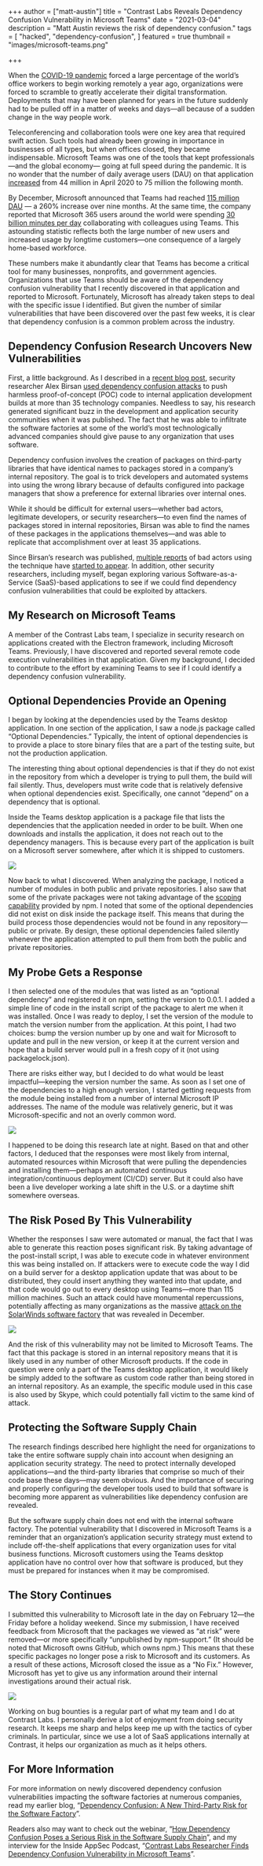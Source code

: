 +++
author = ["matt-austin"]
title = "Contrast Labs Reveals Dependency Confusion Vulnerability in Microsoft Teams"
date = "2021-03-04"
description = "Matt Austin reviews the risk of dependency confusion."
tags = [
    "hacked",
    "dependency-confusion",
]
featured = true
thumbnail = "images/microsoft-teams.png"

+++

When the [COVID-19 pandemic](https://www.contrastsecurity.com/security-influencers/hackers-exploiting-covid-19-what-organizations-can-prevent?hsLang=en-us) forced a large percentage of the world’s office workers to begin working remotely a year ago, organizations were forced to scramble to greatly accelerate their digital transformation. Deployments that may have been planned for years in the future suddenly had to be pulled off in a matter of weeks and days—all because of a sudden change in the way people work.

Teleconferencing and collaboration tools were one key area that required swift action. Such tools had already been growing in importance in businesses of all types, but when offices closed, they became indispensable. Microsoft Teams was one of the tools that kept professionals—and the global economy— going at full speed during the pandemic. It is no wonder that the number of daily average users (DAU) on that application [increased](https://tomtalks.blog/2020/12/microsoft-teams-statistics/#:~:text=Microsoft%20Teams%20usage%20statistics&text=There%20were%2044%20million%20users,115%20million%20daily%20active%20users.) from 44 million in April 2020 to 75 million the following month. 

By December, Microsoft announced that Teams had reached [115 million DAU](https://www.microsoft.com/en-us/microsoft-365/blog/2020/10/28/microsoft-teams-reaches-115-million-dau-plus-a-new-daily-collaboration-minutes-metric-for-microsoft-365/) — a 260% increase over nine months. At the same time, the company reported that Microsoft 365 users around the world were spending [30 billion minutes per day](https://www.microsoft.com/en-us/microsoft-365/blog/2020/10/28/microsoft-teams-reaches-115-million-dau-plus-a-new-daily-collaboration-minutes-metric-for-microsoft-365/) collaborating with colleagues using Teams. This astounding statistic reflects both the large number of new users and increased usage by longtime customers—one consequence of a largely home-based workforce.  

These numbers make it abundantly clear that Teams has become a critical tool for many businesses, nonprofits, and government agencies. Organizations that use Teams should be aware of the dependency confusion vulnerability that I recently discovered in that application and reported to Microsoft. Fortunately, Microsoft has already taken steps to deal with the specific issue I identified. But given the number of similar vulnerabilities that have been discovered over the past few weeks, it is clear that dependency confusion is a common problem across the industry.

## Dependency Confusion Research Uncovers New Vulnerabilities

First, a little background. As I described in a [recent blog post](https://www.contrastsecurity.com/security-influencers/dependency-confusion-a-new-third-party-risk-for-the-software-factory?hsLang=en-us), security researcher Alex Birsan [used dependency confusion attacks](https://blog.sonatype.com/sonatype-spots-150-malicious-npm-packages-copying-recent-software-supply-chain-attacks) to push harmless proof-of-concept (POC) code to internal application development builds at more than 35 technology companies. Needless to say, his research generated significant buzz in the development and application security communities when it was published. The fact that he was able to infiltrate the software factories at some of the world’s most technologically advanced companies should give pause to any organization that uses software.

Dependency confusion involves the creation of packages on third-party libraries that have identical names to packages stored in a company’s internal repository. The goal is to trick developers and automated systems into using the wrong library because of defaults configured into package managers that show a preference for external libraries over internal ones.

While it should be difficult for external users—whether bad actors, legitimate developers, or security researchers—to even find the names of packages stored in internal repositories, Birsan was able to find the names of these packages in the applications themselves—and was able to replicate that accomplishment over at least 35 applications. 

Since Birsan’s research was published, [multiple reports](https://www.bleepingcomputer.com/news/security/malicious-npm-packages-target-amazon-slack-with-new-dependency-attacks/) of bad actors using the technique have [started to appear](https://info.qentinel.com/blog/dependency-confusion-attack). In addition, other security researchers, including myself, began exploring various Software-as-a-Service (SaaS)-based applications to see if we could find dependency confusion vulnerabilities that could be exploited by attackers.

## My Research on Microsoft Teams

A member of the Contrast Labs team, I specialize in security research on applications created with the Electron framework, including Microsoft Teams. Previously, I have discovered and reported several remote code execution vulnerabilities in that application. Given my background, I decided to contribute to the effort by examining Teams to see if I could identify a dependency confusion vulnerability.

## Optional Dependencies Provide an Opening

I began by looking at the dependencies used by the Teams desktop application. In one section of the application, I saw a node.js package called “Optional Dependencies.” Typically, the intent of optional dependencies is to provide a place to store binary files that are a part of the testing suite, but not the production application.  

The interesting thing about optional dependencies is that if they do not exist in the repository from which a developer is trying to pull them, the build will fail silently. Thus, developers must write code that is relatively defensive when optional dependencies exist. Specifically, one cannot “depend” on a dependency that is optional.  

Inside the Teams desktop application is a package file that lists the dependencies that the application needed in order to be built. When one downloads and installs the application, it does not reach out to the dependency managers. This is because every part of the application is built on a Microsoft server somewhere, after which it is shipped to customers.

<img src="../../images/teams-manifest.png" />

Now back to what I discovered. When analyzing the package, I noticed a number of modules in both public and private repositories. I also saw that some of the private packages were not taking advantage of the [scoping capability](https://docs.npmjs.com/cli/v7/using-npm/scope) provided by npm. I noted that some of the optional dependencies did not exist on disk inside the package itself. This means that during the build process those dependencies would not be found in any repository—public or private. By design, these optional dependencies failed silently whenever the application attempted to pull them from both the public and private repositories.

## My Probe Gets a Response

I then selected one of the modules that was listed as an “optional dependency” and registered it on npm, setting the version to 0.0.1. I added a simple line of code in the install script of the package to alert me when it was installed. Once I was ready to deploy, I set the version of the module to match the version number from the application. At this point, I had two choices: bump the version number up by one and wait for Microsoft to update and pull in the new version, or keep it at the current version and hope that a build server would pull in a fresh copy of it (not using packagelock.json).

There are risks either way, but I decided to do what would be least impactful—keeping the version number the same. As soon as I set one of the dependencies to a high enough version, I started getting requests from the module being installed from a number of internal Microsoft IP addresses. The name of the module was relatively generic, but it was Microsoft-specific and not an overly common word.

<img src="../../images/teams-post-install.png" />


I happened to be doing this research late at night. Based on that and other factors, I deduced that the responses were most likely from internal, automated resources within Microsoft that were pulling the dependencies and installing them—perhaps an automated continuous integration/continuous deployment (CI/CD) server. But it could also have been a live developer working a late shift in the U.S. or a daytime shift somewhere overseas.

## The Risk Posed By This Vulnerability

Whether the responses I saw were automated or manual, the fact that I was able to generate this reaction poses significant risk. By taking advantage of the post-install script, I was able to execute code in whatever environment this was being installed on. If attackers were to execute code the way I did on a build server for a desktop application update that was about to be distributed, they could insert anything they wanted into that update, and that code would go out to every desktop using Teams—more than 115 million machines. Such an attack could have monumental repercussions, potentially affecting as many organizations as the massive [attack on the SolarWinds software factory](https://www.contrastsecurity.com/security-influencers/solarwinds-hack-exposes-long-overdue-prioritization-of-software-security?hsLang=en-us) that was revealed in December.

<img src="../../images/teams-build-server.png" />

And the risk of this vulnerability may not be limited to Microsoft Teams. The fact that this package is stored in an internal repository means that it is likely used in any number of other Microsoft products. If the code in question were only a part of the Teams desktop application, it would likely be simply added to the software as custom code rather than being stored in an internal repository. As an example, the specific module used in this case is also used by Skype, which could potentially fall victim to the same kind of attack.


## Protecting the Software Supply Chain

The research findings described here highlight the need for organizations to take the entire software supply chain into account when designing an application security strategy. The need to protect internally developed applications—and the third-party libraries that comprise so much of their code base these days—may seem obvious. And the importance of securing and properly configuring the developer tools used to build that software is becoming more apparent as vulnerabilities like dependency confusion are revealed.

But the software supply chain does not end with the internal software factory. The potential vulnerability that I discovered in Microsoft Teams is a reminder that an organization’s application security strategy must extend to include off-the-shelf applications that every organization uses for vital business functions. Microsoft customers using the Teams desktop application have no control over how that software is produced, but they must be prepared for instances when it may be compromised.

## The Story Continues

I submitted this vulnerability to Microsoft late in the day on February 12—the Friday before a holiday weekend. Since my submission, I have received feedback from Microsoft that the packages we viewed as “at risk” were removed—or more specifically “unpublished by npm-support.” (It should be noted that Microsoft owns GitHub, which owns npm.) This means that these specific packages no longer pose a risk to Microsoft and its customers. As a result of these actions, Microsoft closed the issue as a “No Fix.” However, Microsoft has yet to give us any information around their internal investigations around their actual risk.

<img src="../../images/teams-timeline.png" />

Working on bug bounties is a regular part of what my team and I do at Contrast Labs. I personally derive a lot of enjoyment from doing security research. It keeps me sharp and helps keep me up with the tactics of cyber criminals. In particular, since we use a lot of SaaS applications internally at Contrast, it helps our organization as much as it helps others.

## For More Information

For more information on newly discovered dependency confusion vulnerabilities impacting the software factories at numerous companies, read my earlier blog, “[Dependency Confusion: A New Third-Party Risk for the Software Factory](https://www.contrastsecurity.com/security-influencers/dependency-confusion-a-new-third-party-risk-for-the-software-factory?hsLang=en-us)”.

Readers also may want to check out the webinar, “[How Dependency Confusion Poses a Serious Risk in the Software Supply Chain](https://www.contrastsecurity.com/webinar/how-dependency-confusion-poses-a-serious-risk-in-the-software-supply-chain?utm_campaign=WB-swsupchain-N-Q1FY22&utm_medium=email&_hsmi=112430204&_hsenc=p2ANqtz-_oISSnTOAus6qoDHHiJDFo3upN2n8n08Xax2azagfhrYtrTGe3JJKgr7Gx6KiOj1yVUt8ZrHqyPk2-ZLYBqwdk6W0MR38pxajcGmiHfg7mePRBnRs&utm_content=112430204&utm_source=hs_email&hsLang=en-us)”, and my interview for the Inside AppSec Podcast, “[Contrast Labs Researcher Finds Dependency Confusion Vulnerability in Microsoft Teams](https://soundcloud.com/contrastsecurity/contrast-labs-researcher-finds-dependency-confusion-vulnerability-in-microsoft-teams)”.


















